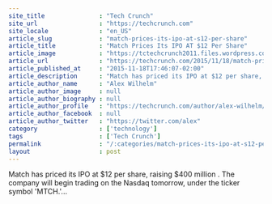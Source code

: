 ```yaml
---
site_title               : "Tech Crunch"
site_url                 : "https://techcrunch.com"
site_locale              : "en_US"
article_slug             : "match-prices-its-ipo-at-s12-per-share"
article_title            : "Match Prices Its IPO AT $12 Per Share"
article_image            : "https://tctechcrunch2011.files.wordpress.com/2014/11/tinder2014-10.jpg?w=764&h=400&crop=1"
article_url              : "https://techcrunch.com/2015/11/18/match-prices-its-ipo-at-12-per-share/"
article_published_at     : "2015-11-18T17:46:07-02:00"
article_description      : "Match has priced its IPO at $12 per share, raising $400 million . The company will begin trading on the Nasdaq tomorrow, under the ticker symbol 'MTCH.'..."
article_author_name      : "Alex Wilhelm"
article_author_image     : null
article_author_biography : null
article_author_profile   : "https://techcrunch.com/author/alex-wilhelm/"
article_author_facebook  : null
article_author_twitter   : "https://twitter.com/alex"
category                 : ['technology']
tags                     : ['Tech Crunch']
permalink                : "/:categories/match-prices-its-ipo-at-s12-per-share/"
layout                   : post
---
```


Match has priced its IPO at $12 per share, raising $400 million . The company will begin trading on the Nasdaq tomorrow, under the ticker symbol 'MTCH.'...
